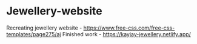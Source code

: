# Jewellery-website
Recreating jewellery website - https://www.free-css.com/free-css-templates/page275/aj
Finished work - 
https://kayjay-jewellery.netlify.app/
